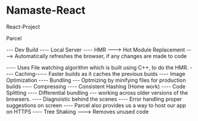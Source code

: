 # Namaste-React
React-Project

Parcel

--- Dev Build
---- Local Server
---- HMR ---> Hot Module Replacement ----> Automatically refreshes the browser, if any changes are made to code 

---- Uses File watching algorithm which is built using C++, to do the HMR.
---- Caching----- Faster builds as it caches the previous buids
---- Image Optimization
---- Bundling --- Optmizing by minifying files for production builds
---- Compressing
---- Consistent Hashing (Home work)
---- Code Splitting
---- Differential bundling --- working across older versions of the browsers.
---- Diagnoistic behind the scenes
---- Error handling proper suggestions on screen
---- Parcel also provides us a way to host our app on HTTPS
---- Tree Shaking ---> Removes unused code 